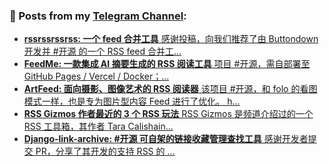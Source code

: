 ### 📰 Posts from my [Telegram Channel](https://t.me/s/aboutrss):
<!-- BLOG-POST-LIST:START -->
- [**rssrssrssrss: 一个 feed 合并工具** 感谢投稿，向我们推荐了由 Buttondown 开发并 #开源 的一个 RSS feed 合并工...](https://t.me/s/aboutrss/1521)
- [**FeedMe: 一款集成 AI 摘要生成的 RSS 阅读工具** 项目 #开源，需自部署至 GitHub Pages / Vercel / Docker；...](https://t.me/s/aboutrss/1520)
- [**ArtFeed: 面向摄影、图像艺术的 RSS 阅读器** 该项目 #开源，和 folo 的看图模式一样，也是专为图片型内容 Feed 进行了优化。 h...](https://t.me/s/aboutrss/1519)
- [**RSS Gizmos 作者最近的 3 个 RSS 玩法** RSS Gizmos 是频道介绍过的一个 RSS 工具箱，其作者 Tara Calishain...](https://t.me/s/aboutrss/1518)
- [**Django-link-archive: ****#开源**** 可自架的链接收藏管理查找工具** 感谢开发者提交 PR，分享了其开发的支持 RSS 的 ...](https://t.me/s/aboutrss/1517)
<!-- BLOG-POST-LIST:END -->

<!--
**AboutRSS/AboutRSS** is a ✨ _special_ ✨ repository because its `README.md` (this file) appears on your GitHub profile.

Here are some ideas to get you started:

- 🔭 I’m currently working on ...
- 🌱 I’m currently learning ...
- 👯 I’m looking to collaborate on ...
- 🤔 I’m looking for help with ...
- 💬 Ask me about ...
- 📫 How to reach me: ...
- 😄 Pronouns: ...
- ⚡ Fun fact: ...
-->
